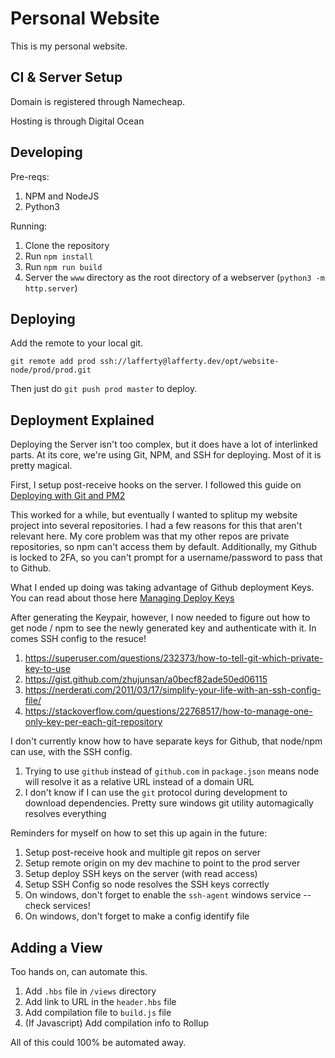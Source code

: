 # Personal Website

This is my personal website.

## CI & Server Setup

Domain is registered through Namecheap.

Hosting is through Digital Ocean

## Developing

Pre-reqs:

1. NPM and NodeJS
2. Python3

Running:

1. Clone the repository
2. Run `npm install`
3. Run `npm run build`
4. Server the `www` directory as the root directory of a webserver (`python3 -m http.server`)

## Deploying

Add the remote to your local git.

`git remote add prod ssh://lafferty@lafferty.dev/opt/website-node/prod/prod.git`

Then just do `git push prod master` to deploy.

## Deployment Explained

Deploying the Server isn't too complex, but it does have a lot of interlinked parts. At its core, we're using Git, NPM, and SSH for deploying. Most of it is pretty magical.

First, I setup post-receive hooks on the server. I followed this guide on [Deploying with Git and PM2](https://medium.com/@aunnnn/automate-digitalocean-deployment-for-node-js-with-git-and-pm2-67a3cfa7a02b)

This worked for a while, but eventually I wanted to splitup my website project into several repositories. I had a few reasons for this that aren't relevant here. My core problem was that my other repos are private repositories, so npm can't access them by default. Additionally, my Github is locked to 2FA, so you can't prompt for a username/password to pass that to Github.

What I ended up doing was taking advantage of Github deployment Keys. You can read about those here [Managing Deploy Keys](
https://developer.github.com/v3/guides/managing-deploy-keys/)

After generating the Keypair, however, I now needed to figure out how to get node / npm to see the newly generated key and authenticate with it. In comes SSH config to the resuce!

1. https://superuser.com/questions/232373/how-to-tell-git-which-private-key-to-use
2. https://gist.github.com/zhujunsan/a0becf82ade50ed06115
3. https://nerderati.com/2011/03/17/simplify-your-life-with-an-ssh-config-file/
4. https://stackoverflow.com/questions/22768517/how-to-manage-one-only-key-per-each-git-repository

I don't currently know how to have separate keys for Github, that node/npm can use, with the SSH config.

1. Trying to use `github` instead of `github.com` in `package.json` means node will resolve it as a relative URL instead of a domain URL
2. I don't know if I can use the `git` protocol during development to download dependencies. Pretty sure windows git utility automagically resolves everything

Reminders for myself on how to set this up again in the future:

1. Setup post-receive hook and multiple git repos on server
2. Setup remote origin on my dev machine to point to the prod server
3. Setup deploy SSH keys on the server (with read access)
4. Setup SSH Config so node resolves the SSH keys correctly
5. On windows, don't forget to enable the `ssh-agent` windows service -- check services!
6. On windows, don't forget to make a config identify file

## Adding a View

Too hands on, can automate this.

1. Add `.hbs` file in `/views` directory
2. Add link to URL in the `header.hbs` file
3. Add compilation file to `build.js` file
4. (If Javascript) Add compilation info to Rollup

All of this could 100% be automated away.
